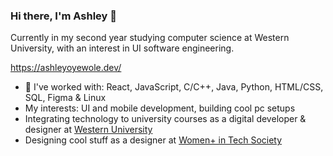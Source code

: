 ### Hi there, I'm Ashley 👋
Currently in my second year studying computer science at Western University, with an interest in UI software engineering.

https://ashleyoyewole.dev/

- 💬 I've worked with: React, JavaScript, C/C++, Java, Python, HTML/CSS, SQL, Figma & Linux
- My interests: UI and mobile development, building cool pc setups
- Integrating technology to university courses as a digital developer & designer at [Western University](https://itrc.uwo.ca/)
- Designing cool stuff as a designer at [Women+ in Tech Society](https://www.instagram.com/wits.uwo/)
